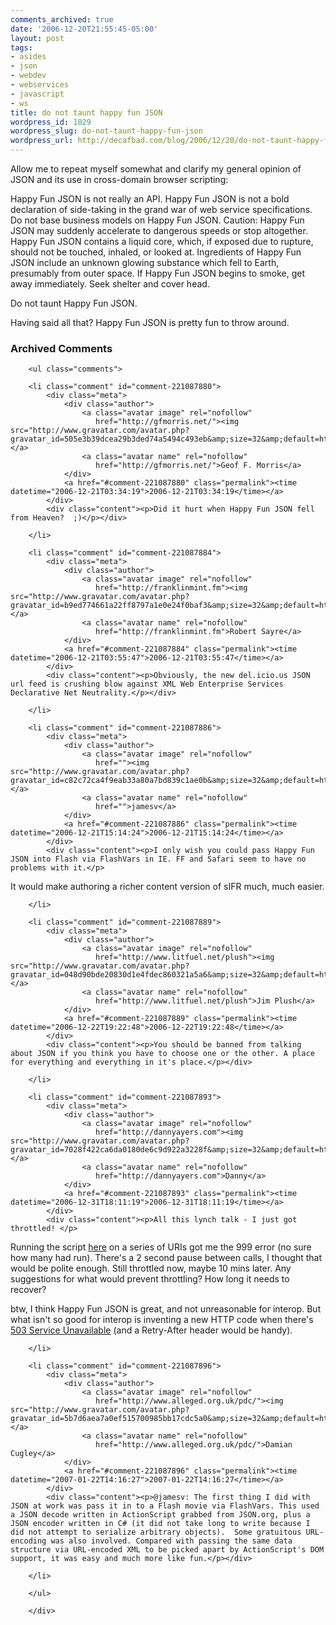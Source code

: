 ```yaml
---
comments_archived: true
date: '2006-12-20T21:55:45-05:00'
layout: post
tags:
- asides
- json
- webdev
- webservices
- javascript
- ws
title: do not taunt happy fun JSON
wordpress_id: 1029
wordpress_slug: do-not-taunt-happy-fun-json
wordpress_url: http://decafbad.com/blog/2006/12/20/do-not-taunt-happy-fun-json
---
```

Allow me to repeat myself somewhat and clarify my general opinion of JSON and its use in cross-domain browser scripting:

Happy Fun JSON is not really an API. Happy Fun JSON is not a bold declaration of side-taking in the grand war of web service specifications. Do not base business models on Happy Fun JSON. Caution: Happy Fun JSON may suddenly accelerate to dangerous speeds or stop altogether. Happy Fun JSON contains a liquid core, which, if exposed due to rupture, should not be touched, inhaled, or looked at. Ingredients of Happy Fun JSON include an unknown glowing substance which fell to Earth, presumably from outer space. If Happy Fun JSON begins to smoke, get away immediately. Seek shelter and cover head.

Do not taunt Happy Fun JSON.

Having said all that?  Happy Fun JSON is pretty fun to throw around.

<div id="comments" class="comments archived-comments">
            <h3>Archived Comments</h3>
            
        <ul class="comments">
            
        <li class="comment" id="comment-221087880">
            <div class="meta">
                <div class="author">
                    <a class="avatar image" rel="nofollow" 
                       href="http://gfmorris.net/"><img src="http://www.gravatar.com/avatar.php?gravatar_id=505e3b39dcea29b3ded74a5494c493eb&amp;size=32&amp;default=http://mediacdn.disqus.com/1320279820/images/noavatar32.png"/></a>
                    <a class="avatar name" rel="nofollow" 
                       href="http://gfmorris.net/">Geof F. Morris</a>
                </div>
                <a href="#comment-221087880" class="permalink"><time datetime="2006-12-21T03:34:19">2006-12-21T03:34:19</time></a>
            </div>
            <div class="content"><p>Did it hurt when Happy Fun JSON fell from Heaven?  ;)</p></div>
            
        </li>
    
        <li class="comment" id="comment-221087884">
            <div class="meta">
                <div class="author">
                    <a class="avatar image" rel="nofollow" 
                       href="http://franklinmint.fm"><img src="http://www.gravatar.com/avatar.php?gravatar_id=b9ed774661a22ff8797a1e0e24f0baf3&amp;size=32&amp;default=http://mediacdn.disqus.com/1320279820/images/noavatar32.png"/></a>
                    <a class="avatar name" rel="nofollow" 
                       href="http://franklinmint.fm">Robert Sayre</a>
                </div>
                <a href="#comment-221087884" class="permalink"><time datetime="2006-12-21T03:55:47">2006-12-21T03:55:47</time></a>
            </div>
            <div class="content"><p>Obviously, the new del.icio.us JSON url feed is crushing blow against XML Web Enterprise Services Declarative Net Neutrality.</p></div>
            
        </li>
    
        <li class="comment" id="comment-221087886">
            <div class="meta">
                <div class="author">
                    <a class="avatar image" rel="nofollow" 
                       href=""><img src="http://www.gravatar.com/avatar.php?gravatar_id=c82c72ca4f9eab33a80a7bd839c1ae0b&amp;size=32&amp;default=http://mediacdn.disqus.com/1320279820/images/noavatar32.png"/></a>
                    <a class="avatar name" rel="nofollow" 
                       href="">jamesv</a>
                </div>
                <a href="#comment-221087886" class="permalink"><time datetime="2006-12-21T15:14:24">2006-12-21T15:14:24</time></a>
            </div>
            <div class="content"><p>I only wish you could pass Happy Fun JSON into Flash via FlashVars in IE. FF and Safari seem to have no problems with it.</p>

<p>It would make authoring a richer content version of sIFR much, much easier.</p></div>
            
        </li>
    
        <li class="comment" id="comment-221087889">
            <div class="meta">
                <div class="author">
                    <a class="avatar image" rel="nofollow" 
                       href="http://www.litfuel.net/plush"><img src="http://www.gravatar.com/avatar.php?gravatar_id=048d90bde20830d1e4fdec860321a5a6&amp;size=32&amp;default=http://mediacdn.disqus.com/1320279820/images/noavatar32.png"/></a>
                    <a class="avatar name" rel="nofollow" 
                       href="http://www.litfuel.net/plush">Jim Plush</a>
                </div>
                <a href="#comment-221087889" class="permalink"><time datetime="2006-12-22T19:22:48">2006-12-22T19:22:48</time></a>
            </div>
            <div class="content"><p>You should be banned from talking about JSON if you think you have to choose one or the other. A place for everything and everything in it's place.</p></div>
            
        </li>
    
        <li class="comment" id="comment-221087893">
            <div class="meta">
                <div class="author">
                    <a class="avatar image" rel="nofollow" 
                       href="http://dannyayers.com"><img src="http://www.gravatar.com/avatar.php?gravatar_id=7028f422ca6da0180de6c9d922a3228f&amp;size=32&amp;default=http://mediacdn.disqus.com/1320279820/images/noavatar32.png"/></a>
                    <a class="avatar name" rel="nofollow" 
                       href="http://dannyayers.com">Danny</a>
                </div>
                <a href="#comment-221087893" class="permalink"><time datetime="2006-12-31T18:11:19">2006-12-31T18:11:19</time></a>
            </div>
            <div class="content"><p>All this lynch talk - I just got throttled! </p>

<p>Running the script <a href="http://dannyayers.com/2006/12/29/del" rel="nofollow">here</a> on a series of URIs got me the 999 error (no sure how many had run). There's a 2 second pause between calls, I thought that would be polite enough. Still throttled now, maybe 10 mins later. Any suggestions for what would prevent throttling? How long it needs to recover?</p>

<p>btw, I think Happy Fun JSON is great, and not unreasonable for interop. But what isn't so good for interop is inventing a new HTTP code when there's <a href="http://www.w3.org/Protocols/rfc2616/rfc2616-sec10.html#sec10.5.4" rel="nofollow">503 Service Unavailable</a> (and a Retry-After header would be handy).</p></div>
            
        </li>
    
        <li class="comment" id="comment-221087896">
            <div class="meta">
                <div class="author">
                    <a class="avatar image" rel="nofollow" 
                       href="http://www.alleged.org.uk/pdc/"><img src="http://www.gravatar.com/avatar.php?gravatar_id=5b7d6aea7a0ef515700985bb17cdc5a0&amp;size=32&amp;default=http://mediacdn.disqus.com/1320279820/images/noavatar32.png"/></a>
                    <a class="avatar name" rel="nofollow" 
                       href="http://www.alleged.org.uk/pdc/">Damian Cugley</a>
                </div>
                <a href="#comment-221087896" class="permalink"><time datetime="2007-01-22T14:16:27">2007-01-22T14:16:27</time></a>
            </div>
            <div class="content"><p>@jamesv: The first thing I did with JSON at work was pass it in to a Flash movie via FlashVars. This used a JSON decode written in ActionScript grabbed from JSON.org, plus a JSON encoder written in C# (it did not take long to write because I  did not attempt to serialize arbitrary objects).  Some gratuitous URL-encoding was also involved. Compared with passing the same data structure via URL-encoded XML to be picked apart by ActionScript's DOM support, it was easy and much more like fun.</p></div>
            
        </li>
    
        </ul>
    
        </div>
    